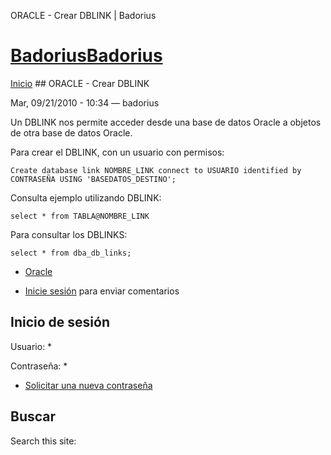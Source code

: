 





ORACLE - Crear DBLINK | Badorius


















# [BadoriusBadorius](/ "Badorius")

 
 

[Inicio](/) ## ORACLE - Crear DBLINK

 

Mar, 09/21/2010 - 10:34 — badorius

Un DBLINK nos permite acceder desde una base de datos Oracle a objetos de otra base de datos Oracle.


Para crear el DBLINK, con un usuario con permisos:


 `Create database link NOMBRE_LINK connect to USUARIO identified by CONTRASEÑA USING 'BASEDATOS_DESTINO';`


Consulta ejemplo utilizando DBLINK:


 `select * from TABLA@NOMBRE_LINK`


Para consultar los DBLINKS:


 `select * from dba_db_links;`





* [Oracle](/?q=taxonomy/term/7)


* [Inicie sesión](/?q=user/login&destination=comment%2Freply%2F43%23comment-form) para enviar comentarios





 


## Inicio de sesión




Usuario: *



Contraseña: *



* [Solicitar una nueva contraseña](/?q=user/password "Solicita una contraseña nueva por correo electrónico.")






## Buscar





Search this site: 










 




